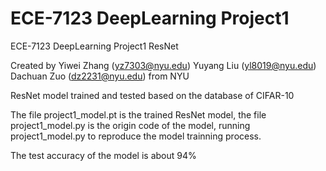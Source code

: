 # ECE-7123 DeepLearning Project1
 ECE-7123 DeepLearning Project1 ResNet



Created by 
Yiwei Zhang (yz7303@nyu.edu) 
Yuyang Liu (yl8019@nyu.edu) 
Dachuan Zuo (dz2231@nyu.edu)
from NYU

ResNet model trained and tested based on the database of CIFAR-10


The file project1_model.pt is the trained ResNet model,
the file project1_model.py is the origin code of the model, 
running project1_model.py to reproduce the model trainning process.

The test accuracy of the model is about 94%
